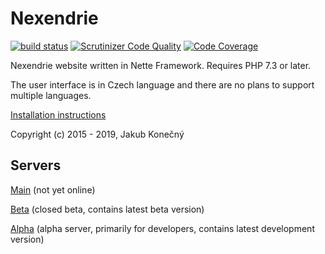 Nexendrie
=========

[![build status](https://gitlab.com/nexendrie/nexendrie/badges/master/pipeline.svg)](https://gitlab.com/nexendrie/nexendrie/commits/master) [![Scrutinizer Code Quality](https://scrutinizer-ci.com/g/nexendrie/nexendrie/badges/quality-score.png?b=master)](https://scrutinizer-ci.com/g/nexendrie/nexendrie/?branch=master) [![Code Coverage](https://scrutinizer-ci.com/g/nexendrie/nexendrie/badges/coverage.png?b=master)](https://scrutinizer-ci.com/g/nexendrie/nexendrie/?branch=master)

Nexendrie website written in Nette Framework. Requires PHP 7.3 or later.

The user interface is in Czech language and there are no plans to support multiple languages.

[Installation instructions](INSTALL.md)

Copyright (c) 2015 - 2019, Jakub Konečný

Servers
-------

[Main](https://www.nexendrie.cz) (not yet online)

[Beta](https://beta.nexendrie.cz) (closed beta, contains latest beta version)

[Alpha](https://alpha.nexendrie.cz) (alpha server, primarily for developers, contains latest development version)
